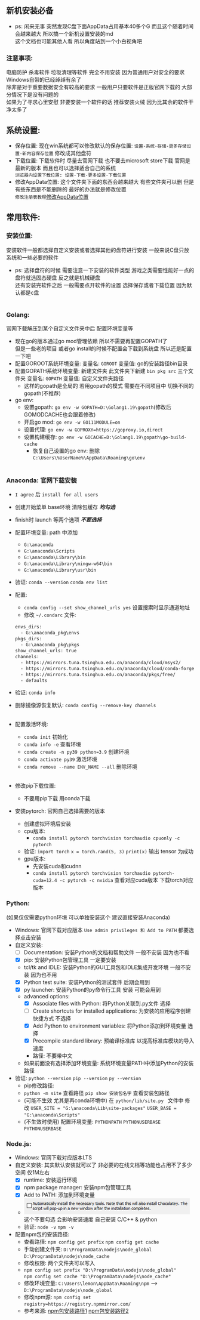 ## 新机安装必备

- ps: 闲来无事 突然发现C盘下面AppData占用基本40多个G 而且这个随着时间会越来越大 所以搞一个新机设置安装的md  
  这个文档也可能其他人看 所以角度站到一个小白视角吧

### 注意事项:

电脑防护 杀毒软件 垃圾清理等软件 完全不用安装 因为普通用户对安全的要求 Windows自带的已经绰绰有余了  
除非是对于重要数据安全有较高的要求 一般用户只要软件是正版官网下载的 大部分情况下是没有问题的  
如果为了寻求心里安慰 非要安装一个软件的话 推荐安装火绒 因为比其余的软件干净太多了

## 系统设置:

- 保存位置: 现在win系统都可以修改默认的保存位置: `设置-系统-存储-更多存储设置-新内容保存位置` 修改成其他盘符
- 下载位置: 下载软件时 尽量去官网下载 也不要去microsoft store下载 官网是最新的版本 而且也可以选择适合自己的系统  
  `浏览器内设置下载位置: 设置-下载-更多设置-下载位置`
- 修改AppData位置: 这个文件夹下面的东西会越来越大 有些文件夹可以删 但是有些东西是不能删除的 最好的办法就是修改位置  
  `修改注册表教程`[修改AppData位置](https://blog.csdn.net/zsq_csh1/article/details/127484216 "修改AppData位置")

## 常用软件:

### 安装位置:

安装软件一般都选择自定义安装或者选择其他的盘符进行安装 一般来说C盘只放系统和一些必要的软件

- ps: 选择盘符的时候 需要注意一下安装的软件类型 游戏之类需要性能好一点的 盘符就选固态硬盘 反之就是机械硬盘  
  还有安装完软件之后 一般需要点开软件的设置 选择保存或者下载位置 因为默认都是c盘  
  <br/>

### Golang:

官网下载解压到某个自定义文件夹中后 配置环境变量等

- 现在go的版本通过go mod管理依赖 所以不需要再配置GOPATH了  
  但是一些老的项目 或者go install的时候不配置会下载到系统盘 所以还是配置一下吧
- 配置GOROOT系统环境变量: 变量名: `GOROOT` 变量值: go的安装路径bin目录
- 配置GOPATH系统环境变量: 新建文件夹 此文件夹下新建 `bin pkg src` 三个文件夹 变量名: `GOPATH` 变量值:
  自定义文件夹路径
    - 这样的gopath是全局的 若用gopath的模式 需要在不同项目中 切换不同的gopath(不推荐)
- go env:
    - 设置gopath: `go env -w GOPATH=D:\Golang1.19\gopath`(修改后 GOMODCACHE也会跟着修改)
    - 开启go mod: `go env -w GO111MODULE=on`
    - 设置代理: `go env -w GOPROXY=https://goproxy.io,direct`
    - 设置构建缓存: `go env -w GOCACHE=D:\Golang1.19\gopath\go-build-cache`
        - 恢复自己设置的go env: 删除 `C:\Users\%UserName%\AppData\Roaming\go\env`  
          <br/>

### Anaconda: 官网下载安装

- `I agree` 后 `install for all users`
- 创建开始菜单 base环境 清除包缓存 **_均勾选_**
- finish时 launch 等两个选项 **_不要选择_**
- 配置环境变量: path 中添加
    - `G:\anaconda`
    - `G:\anaconda\Scripts`
    - `G:\anaconda\Library\bin`
    - `G:\anaconda\Library\mingw-w64\bin`
    - `G:\anaconda\Library\usr\bin`
- 验证: `conda --version` `conda env list`
- 配置:
    - `conda config --set show_channel_urls yes` 设置搜索时显示通道地址
    - 修改 `~/.condarc` 文件:
  ``` text
  envs_dirs:
    - G:\anaconda_pkg\envs
  pkgs_dirs:
    - G:\anaconda_pkg\pkgs
  show_channel_urls: true
  channels:
    - https://mirrors.tuna.tsinghua.edu.cn/anaconda/cloud/msys2/
    - https://mirrors.tuna.tsinghua.edu.cn/anaconda/cloud/conda-forge
    - https://mirrors.tuna.tsinghua.edu.cn/anaconda/pkgs/free/
    - defaults
  ```
- 验证: `conda info`
- 删除镜像源恢复默认: `conda config --remove-key channels`  
  <br/>

- 配置激活环境:
    - `conda init` 初始化
    - `conda info -e` 查看环境
    - `conda create -n py39 python=3.9` 创建环境
    - `conda activate py39` 激活环境
    - `conda remove --name ENV_NAME --all` 删除环境  
      <br/>

- 修改pip下载位置:
    - 不要用pip下载 用conda下载

- 安装pytorch: 官网自己选择需要的版本
    - 创建虚拟环境后安装
    - cpu版本:
        - `conda install pytorch torchvision torchaudio cpuonly -c pytorch`
    - 验证: `import torch` `x = torch.rand(5, 3)` `print(x)` 输出 tensor 为成功
    - gpu版本:
        - 先安装cuda和cudnn
        - `conda install pytorch torchvision torchaudio pytorch-cuda=12.4 -c pytorch -c nvidia` 查看对应cuda版本
          下载torch对应版本
          <br/>

### Python:

(如果仅仅需要python环境 可以单独安装这个 建议直接安装Anaconda)

- Windows: 官网下载对应版本 `Use admin privileges 和 Add to PATH` 都要选择点击安装
- 自定义安装:
    - [ ] Documentation: 安装Python的文档和帮助文件 一般不安装 因为也不看
    - [X] pip: 安装Python包管理工具 一定要安装
    - tcl/tk and IDLE: 安装Python的GUI工具包和IDLE集成开发环境 一般不安装 因为也不用
    - [X] Python test suite: 安装Python的测试套件 后期会用到
    - [X] py launcher: 安装Python的py命令行工具 安装 可能会用到
    - advanced options:
        - [X] Associate files with Python: 将Python关联到.py文件 选择
        - [ ] Create shortcuts for installed applications: 为安装的应用程序创建快捷方式 不选择
        - [X] Add Python to environment variables: 将Python添加到环境变量 选择
        - [X] Precompile standard library: 预编译标准库 以提高标准库模块的导入速度
        - 路径: 不要带中文
    - 如果前面没有选择添加环境变量: 系统环境变量PATH中添加Python的安装路径
- 验证: `python --version` `pip --version` `py --version`
    - pip修改路径:
    - `python -m site` 查看路径  `pip show 安装包名字` 查看安装包路径
    - (可能不生效 尤其是再conda环境中) 在 `python/lib/site.py ` 文件中 修改
      `USER_SITE = "G:\anaconda\Lib\site-packages"`
      `USER_BASE = "G:\anaconda\Scripts"`
    - (不生效时使用) 配置环境变量: `PYTHONPATH` `PYTHONUSERBASE` `PYTHONUSERBASE`
      <br/>

### Node.js:

- Windows: 官网下载对应版本LTS
- 自定义安装: 其实默认安装就可以了 非必要的在线文档等功能也占用不了多少空间 仅1M左右
    - [X] runtime: 安装运行环境
    - [X] npm package manager: 安装npm包管理工具
    - [X] Add to PATH: 添加到环境变量
    - ![img.png](img/img.png) 这个不要勾选 会影响安装速度 自己安装 C/C++ & python
    - 验证: `node -v` `npm -v`
- 配置npm包的安装路径:
    - 查看路径: `npm config get prefix` `npm config get cache`
    - 手动创建文件夹: `D:\ProgramData\nodejs\node_global` `D:\ProgramData\nodejs\node_cache`
    - 修改权限: 两个文件夹可以写入
    - `npm config set prefix "D:\ProgramData\nodejs\node_global"`  
      `npm config set cache "D:\ProgramData\nodejs\node_cache"`
    - 修改环境变量: `C:\Users\lemon\AppData\Roaming\npm` --> `D:\ProgramData\nodejs\node_global`
    - 修改npm源: `npm config set registry=https://registry.npmmirror.com/`
    - 参考来源: [npm包安装路径1](https://blog.csdn.net/thefg/article/details/132410794 "npm包安装路径")
      [npm包安装路径2](https://blog.csdn.net/Nicolecocol/article/details/136788200 "npm包安装路径")  
      <br/>
  